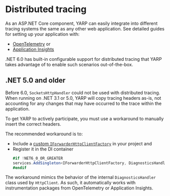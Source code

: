 
# Distributed tracing

As an ASP.NET Core component, YARP can easily integrate into different tracing systems the same as any other web application.
See detailed guides for setting up your application with:
- [OpenTelemetry] or
- [Application Insights]

.NET 6.0 has built-in configurable support for distributed tracing that YARP takes advantage of to enable such scenarios out-of-the-box.

## .NET 5.0 and older

Before 6.0, `SocketsHttpHandler` could not be used with distributed tracing.
When running on .NET 3.1 or 5.0, YARP will copy tracing headers as-is, not accounting for any changes that may have occurred to the trace within the application.

To get YARP to actively participate, you must use a workaround to manually insert the correct headers.

The recommended workaround is to:
- Include a [custom `IForwarderHttpClientFactory`][workaround] in your project and
- Register it in the DI container
    ```c#
    #if !NET6_0_OR_GREATER
    services.AddSingleton<IForwarderHttpClientFactory, DiagnosticsHandlerFactory>();
    #endif
    ```
The workaround mimics the behavior of the internal `DiagnosticsHandler` class used by `HttpClient`. As such, it automatically works with instrumentation packages from OpenTelemetry or Application Insights.

[OpenTelemetry]: https://github.com/open-telemetry/opentelemetry-dotnet/blob/main/docs/trace/getting-started/README.md
[Application Insights]: https://docs.microsoft.com/azure/azure-monitor/app/asp-net-core
[workaround]: https://gist.github.com/MihaZupan/dc5de86f7d412e89844480dade65bb43